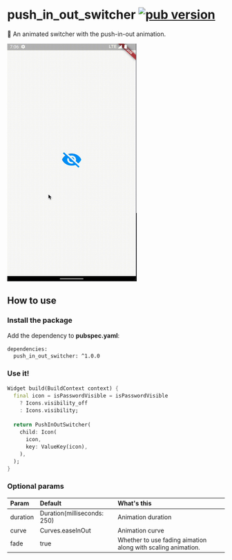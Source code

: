 # push_in_out_switcher [![pub version][pub-version-img]][pub-version-url]

🔄 An animated switcher with the push-in-out animation.

<img height="550" width="300" src="../gif/example.gif" alt="Example" title="Example">

## How to use

### Install the package

Add the dependency to **pubspec.yaml**:

```
dependencies:
  push_in_out_switcher: ^1.0.0
```

### Use it!

```dart
Widget build(BuildContext context) {
  final icon = isPasswordVisible = isPasswordVisible
    ? Icons.visibility_off
    : Icons.visibility;

  return PushInOutSwitcher(
    child: Icon(
      icon,
      key: ValueKey(icon),
    ),
  );
}
```

### Optional params

| Param    | Default                      | What's this        |
| :------- | :--------------------------- | :----------------- |
| duration | Duration(milliseconds: 250)  | Animation duration |
| curve    | Curves.easeInOut             | Animation curve    |
| fade     | true                         | Whether to use fading aimation along with scaling animation. |

<!-- References -->
[pub-version-img]: https://img.shields.io/badge/pub-v1.0.0-0175c2?logo=flutter
[pub-version-url]: https://pub.dev/packages/push_in_out_switcher